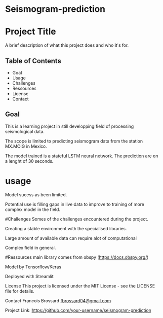 # Seismogram-prediction

# Project Title

A brief description of what this project does and who it's for.

## Table of Contents

- Goal
- Usage
- Challenges
- Ressources
- License
- Contact

## Goal

This is a learning project in still developping field of processing seismological data.

The scope is limited to predicting seismogram data from the station MX.MOIG in Mexico.

The model trained is a stateful LSTM neural network. The prediction are on a lenght of 30 seconds.

# usage
Model sucess as been limited.

Potential use is filling gaps in live data to improve to training of more complex model in the field.

#Challenges
Somes of the challenges encountered during the project.

Creating a stable environment with the specialised libraries.

Large amount of available data can require alot of computational

Complex field in general.

#Ressources
main library comes from obspy (https://docs.obspy.org/)

Model by Tensorflow/Keras

Deployed with Streamlit


License
This project is licensed under the MIT License - see the LICENSE file for details.

Contact
Francois Brossard 
fbrossard04@gmail.com

Project Link: https://github.com/your-username/seismogram-prediction
